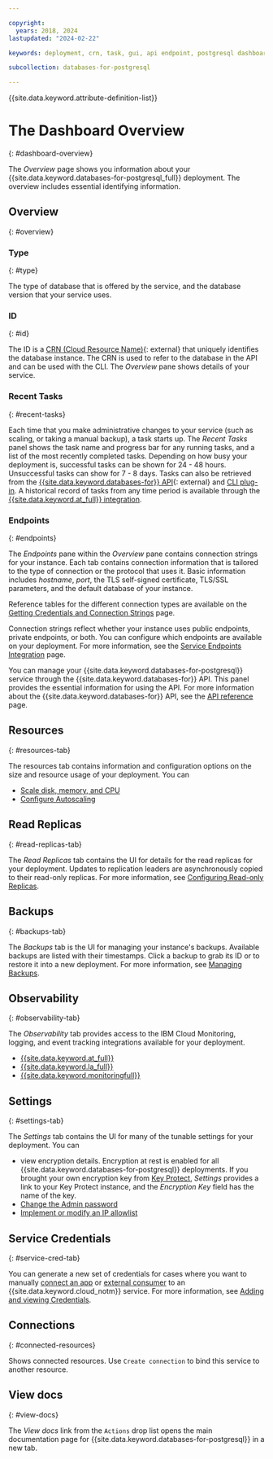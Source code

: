 ```yaml
---

copyright:
  years: 2018, 2024
lastupdated: "2024-02-22"

keywords: deployment, crn, task, gui, api endpoint, postgresql dashboard

subcollection: databases-for-postgresql

---
```


{{site.data.keyword.attribute-definition-list}}

# The Dashboard Overview
{: #dashboard-overview}

The _Overview_ page shows you information about your {{site.data.keyword.databases-for-postgresql_full}} deployment. The overview includes essential identifying information.

## Overview
{: #overview}

### Type
{: #type}

The type of database that is offered by the service, and the database version that your service uses.

### ID
{: #id}

The ID is a [CRN (Cloud Resource Name)](/docs/account?topic=account-crn){: external} that uniquely identifies the database instance. The CRN is used to refer to the database in the API and can be used with the CLI. The _Overview_ pane shows details of your service.

### Recent Tasks
{: #recent-tasks}

Each time that you make administrative changes to your service (such as scaling, or taking a manual backup), a task starts up. The _Recent Tasks_ panel shows the task name and progress bar for any running tasks, and a list of the most recently completed tasks. Depending on how busy your deployment is, successful tasks can be shown for 24 - 48 hours. Unsuccessful tasks can show for 7 - 8 days. Tasks can also be retrieved from the [{{site.data.keyword.databases-for}} API](https://cloud.ibm.com/apidocs/cloud-databases-api#get-currently-running-tasks-on-a-deployment){: external} and [CLI plug-in](https://cloud.ibm.com/docs/databases-cli-plugin?topic=databases-cli-plugin-cdb-reference#deployment-tasks-list). A historical record of tasks from any time period is available through the [{{site.data.keyword.at_full}} integration](/docs/cloud-databases?topic=cloud-databases-activity-tracker).

### Endpoints
{: #endpoints}

The _Endpoints_ pane within the _Overview_ pane contains connection strings for your instance. Each tab contains connection information that is tailored to the type of connection or the protocol that uses it. Basic information includes _hostname_, _port_, the TLS self-signed certificate, TLS/SSL parameters, and the default database of your instance.

Reference tables for the different connection types are available on the [Getting Credentials and Connection Strings](/docs/databases-for-postgresql?topic=databases-for-postgresql-connection-strings) page.

Connection strings reflect whether your instance uses public endpoints, private endpoints, or both. You can configure which endpoints are available on your deployment. For more information, see the [Service Endpoints Integration](/docs/cloud-databases?topic=cloud-databases-service-endpoints) page.

You can manage your {{site.data.keyword.databases-for-postgresql}} service through the {{site.data.keyword.databases-for}} API. This panel provides the essential information for using the API. For more information about the {{site.data.keyword.databases-for}} API, see the [API reference](https://{DomainName}/apidocs/cloud-databases-api) page.

## Resources
{: #resources-tab}

The resources tab contains information and configuration options on the size and resource usage of your deployment. You can
- [Scale disk, memory, and CPU](/docs/databases-for-postgresql?topic=databases-for-postgresql-resources-scaling)
- [Configure Autoscaling](/docs/databases-for-postgresql?topic=databases-for-postgresql-autoscaling)

## Read Replicas
{: #read-replicas-tab}

The _Read Replicas_ tab contains the UI for details for the read replicas for your deployment. Updates to replication leaders are asynchronously copied to their read-only replicas. For more information, see [Configuring Read-only Replicas](/docs/databases-for-postgresql?topic=databases-for-postgresql-read-only-replicas).

## Backups
{: #backups-tab}

The _Backups_ tab is the UI for managing your instance's backups. Available backups are listed with their timestamps. Click a backup to grab its ID or to restore it into a new deployment. For more information, see [Managing Backups](/docs/cloud-databases?topic=cloud-databases-dashboard-backups).

## Observability
{: #observability-tab}

The _Observability_ tab provides access to the IBM Cloud Monitoring, logging, and event tracking integrations available for your deployment.
- [{{site.data.keyword.at_full}}](/docs/cloud-databases?topic=cloud-databases-activity-tracker)
- [{{site.data.keyword.la_full}}](/docs/cloud-databases?topic=cloud-databases-logging)
- [{{site.data.keyword.monitoringfull}}](/docs/cloud-databases?topic=cloud-databases-monitoring)

## Settings
{: #settings-tab}

The _Settings_ tab contains the UI for many of the tunable settings for your deployment. You can
- view encryption details. Encryption at rest is enabled for all {{site.data.keyword.databases-for-postgresql}} deployments. If you brought your own encryption key from [Key Protect](/docs/cloud-databases?topic=cloud-databases-key-protect), _Settings_ provides a link to your Key Protect instance, and the _Encryption Key_ field has the name of the key.
- [Change the Admin password](/docs/databases-for-postgresql?topic=databases-for-postgresql-user-management&interface=ui#user-management-set-admin-password-ui)
- [Implement or modify an IP allowlist](/docs/cloud-databases?topic=cloud-databases-allowlisting)

## Service Credentials
{: #service-cred-tab}

You can generate a new set of credentials for cases where you want to manually [connect an app](/docs/databases-for-postgresql?topic=databases-for-postgresql-ibmcloud-app) or [external consumer](/docs/databases-for-postgresql?topic=databases-for-postgresql-external-app) to an {{site.data.keyword.cloud_notm}} service. For more information, see [Adding and viewing Credentials](/docs/account?topic=account-service_credentials).

## Connections
{: #connected-resources}

Shows connected resources. Use `Create connection` to bind this service to another resource.

## View docs
{: #view-docs}

The _View docs_ link from the `Actions` drop list opens the main documentation page for {{site.data.keyword.databases-for-postgresql}} in a new tab.
